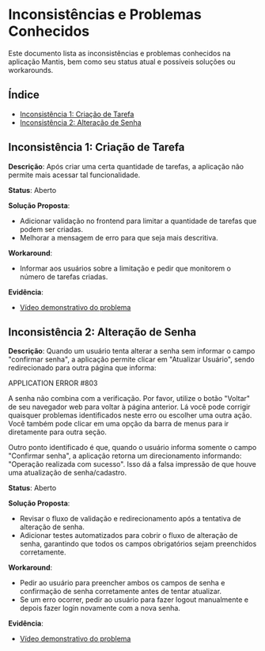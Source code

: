 # Inconsistências e Problemas Conhecidos

Este documento lista as inconsistências e problemas conhecidos na aplicação Mantis, bem como seu status atual e possíveis soluções ou workarounds.

## Índice
- [Inconsistência 1: Criação de Tarefa](#inconsistência-1-criação-de-tarefa)
- [Inconsistência 2: Alteração de Senha](#inconsistência-2-alteração-de-senha)

## Inconsistência 1: Criação de Tarefa

**Descrição**: 
Após criar uma certa quantidade de tarefas, a aplicação não permite mais acessar tal funcionalidade.

**Status**: 
Aberto

**Solução Proposta**: 
- Adicionar validação no frontend para limitar a quantidade de tarefas que podem ser criadas.
- Melhorar a mensagem de erro para que seja mais descritiva.

**Workaround**: 
- Informar aos usuários sobre a limitação e pedir que monitorem o número de tarefas criadas.

**Evidência**:
- [Vídeo demonstrativo do problema](https://drive.google.com/drive/folders/1yVaIzlVHggX4y2Sa_zMqvdLU0DGizlyh?usp=sharing)

## Inconsistência 2: Alteração de Senha

**Descrição**: 
Quando um usuário tenta alterar a senha sem informar o campo "confirmar senha", a aplicação permite clicar em "Atualizar Usuário", sendo redirecionado para outra página que informa:

APPLICATION ERROR #803

A senha não combina com a verificação.
Por favor, utilize o botão "Voltar" de seu navegador web para voltar à página anterior. Lá você pode corrigir quaisquer problemas identificados neste erro ou escolher uma outra ação. Você também pode clicar em uma opção da barra de menus para ir diretamente para outra seção.

Outro ponto identificado é que, quando o usuário informa somente o campo "Confirmar senha", a aplicação retorna um direcionamento informando: "Operação realizada com sucesso". Isso dá a falsa impressão de que houve uma atualização de senha/cadastro.

**Status**: 
Aberto

**Solução Proposta**: 
- Revisar o fluxo de validação e redirecionamento após a tentativa de alteração de senha.
- Adicionar testes automatizados para cobrir o fluxo de alteração de senha, garantindo que todos os campos obrigatórios sejam preenchidos corretamente.

**Workaround**: 
- Pedir ao usuário para preencher ambos os campos de senha e confirmação de senha corretamente antes de tentar atualizar.
- Se um erro ocorrer, pedir ao usuário para fazer logout manualmente e depois fazer login novamente com a nova senha.

**Evidência**:
- [Vídeo demonstrativo do problema](https://drive.google.com/drive/folders/1yVaIzlVHggX4y2Sa_zMqvdLU0DGizlyh?usp=sharing)
